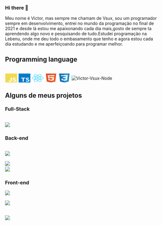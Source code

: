 ### Hi there 👋
Meu nome é Victor, mas sempre me chamam de Vsux, sou um programador sempre em desenvolvimento, entrei no mundo da programação no final de 2021 e desde lá estou me apaixonando cada dia mais,gosto de sempre ta aprendendo algo novo e pesquisando de tudo.Estudei programação na Lebenu, onde me deu todo o embasamento que tenho e agora estou cada dia estudando e me aperfeiçoando para programar melhor.

<!-- <div align="center">
  <a href="https://github.com/Vsux17">
  <img height="180em" src="https://github-readme-stats.vercel.app/api?username=Vsux17&show_icons=true&theme=dracula&include_all_commits=true&count_private=true"/>
  <img height="180em" src="https://github-readme-stats.vercel.app/api/top-langs/?username=Vsux17&layout=compact&langs_count=7&theme=dracula"/>
</div> -->


  
  
 ## Programming language
<div style="display: inline_block"><br>
  <img align="center" alt="Victor-Vsux-Js" height="30" width="40" src="https://raw.githubusercontent.com/devicons/devicon/master/icons/javascript/javascript-plain.svg">
  <img align="center" alt="Victor-Vsux-Ts" height="30" width="40" src="https://raw.githubusercontent.com/devicons/devicon/master/icons/typescript/typescript-plain.svg">
  <img align="center" alt="Victor-Vsux-React" height="30" width="40" src="https://raw.githubusercontent.com/devicons/devicon/master/icons/react/react-original.svg">
  <img align="center" alt="Victor-Vsux-HTML" height="30" width="40" src="https://raw.githubusercontent.com/devicons/devicon/master/icons/html5/html5-original.svg">
  <img align="center" alt="Victor-Vsux-CSS" height="30" width="40" src="https://raw.githubusercontent.com/devicons/devicon/master/icons/css3/css3-original.svg">
  <img align="center" alt="Victor-Vsux-Node" height="30" width="40" src="https://cdn.jsdelivr.net/gh/devicons/devicon/icons/nodejs/nodejs-original.svg">
  
 
  </div>
  <div>

 <h2> Alguns de meus projetos </h2>
 <h3> Full-Stack </h3>
   <div style="display: inline_block"><br>
    <a href="https://github.com/future4code/Vaughan-labe-ninja1" target="_blank"><img src="https://img.shields.io/badge/Labeninjas-Published-blue" target="_blank"></a> 
 
  <h3> Back-end </h3>
  <div style="display: inline_block"><br>
    <a href="https://github.com/future4code/Vaughan-LAMA1" target="_blank"><img src="https://img.shields.io/vaadin-directory/status/vaadinvaadin-grid?label=Labenu%20Music%20Awards" target="_blank"></a> 
    
 <a href="https://github.com/future4code/Vaughan-labenu-system9" target="_blank"><img src="https://img.shields.io/vaadin-directory/status/vaadinvaadin-grid?label=Labenu%20System" target="_blank"></a> 
<br>
 <a href="https://github.com/Vsux17/backen-estante-virtual" target="_blank"><img src="https://img.shields.io/vaadin-directory/status/vaadinvaadin-grid?label=Estante%20Virtual" target="_blank"></a> 

  <h3> Front-end </h3>
  
   <a href="https://handsome-attraction.surge.sh" target="_blank"><img src="https://img.shields.io/badge/Pokedex-Published-blue" target="_blank"></a> 

   <a href="https://gitlab.com/graziellemcm/hackathonmeta" target="_blank"><img src="https://img.shields.io/vaadin-directory/status/vaadinvaadin-grid?label=HackathonMeta&logo=HackathonMeta" target="_blank"></a> 



 
<div> 
  
  <h2>                          </h2>


  <a href="https://www.linkedin.com/in/victor-simões-b97547175/" target="_blank"><img src="https://img.shields.io/badge/-LinkedIn-%230077B5?style=for-the-badge&logo=linkedin&logoColor=white" target="_blank"></a> 
 
<!--   ![Snake animation](https://https://github.com/Vsux17/Vsux17/blob/output/github-contribution-grid-snake.svg) -->
 
</div>


<!--  
- 🔭 I’m currently working on ...
- 🌱 I’m currently learning ...
- 👯 I’m looking to collaborate on ...
- 🤔 I’m looking for help with ...
- 💬 Ask me about ...
- 📫 How to reach me: ...
- 😄 Pronouns: ...
- ⚡ Fun fact: ...
-->
